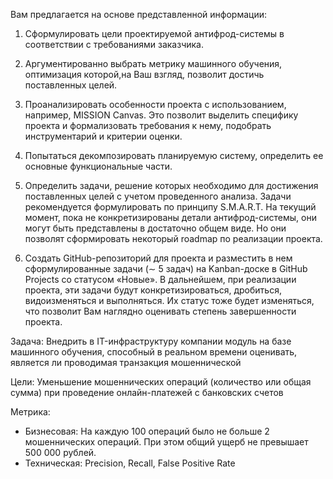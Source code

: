 Вам предлагается на основе представленной информации:
1. Сформулировать цели проектируемой антифрод-системы в соответствии с требованиями заказчика.

2. Аргументированно выбрать метрику машинного обучения, оптимизация которой,на Ваш взгляд, позволит достичь поставленных целей.

3. Проанализировать особенности проекта с использованием, например, MISSION Canvas. Это позволит выделить специфику проекта и формализовать требования к нему, подобрать инструментарий и критерии оценки.

4. Попытаться декомпозировать планируемую систему, определить ее основные
функциональные части.

5. Определить задачи, решение которых необходимо для достижения поставленных
целей с учетом проведенного анализа. Задачи рекомендуется формулировать по принципу
S.M.A.R.T. На текущий момент, пока не конкретизированы детали антифрод-системы, они
могут быть представлены в достаточно общем виде. Но они позволят сформировать
некоторый roadmap по реализации проекта.

6. Создать GitHub-репозиторий для проекта и разместить в нем сформулированные
задачи (∼ 5 задач) на Kanban-доске в GitHub Projects со статусом «Новые». В дальнейшем,
при реализации проекта, эти задачи будут конкретизироваться, дробиться, видоизменяться
и выполняться. Их статус тоже будет изменяться, что позволит Вам наглядно оценивать
степень завершенности проекта.





Задача: Внедрить в IT-инфраструктуру компании модуль на базе машинного обучения,
способный в реальном времени оценивать, является ли проводимая транзакция
мошеннической


Цели: Уменьшение мошеннических операций (количество или общая сумма) при проведение онлайн-платежей с банковских счетов  


Метрика:
* Бизнесовая: На каждую 100 операций было не больше 2 мошеннических операций. При этом общий ущерб не превышает 500 000 рублей.
* Техническая: Precision, Recall, False Positive Rate
